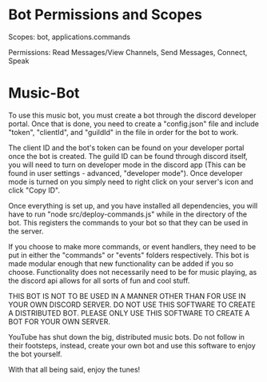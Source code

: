 # Bot Permissions and Scopes

Scopes: bot, applications.commands

Permissions: Read Messages/View Channels, Send Messages, Connect, Speak

# Music-Bot

To use this music bot, you must create a bot through the discord developer portal.
Once that is done, you need to create a "config.json" file and include "token", "clientId", and "guildId" in the file in order for the bot to work.

The client ID and the bot's token can be found on your developer portal once the bot is created.
The guild ID can be found through discord itself, you will need to turn on developer mode in the discord app (This can be found in user settings - advanced, "developer mode").
Once developer mode is turned on you simply need to right click on your server's icon and click "Copy ID".

Once everything is set up, and you have installed all dependencies, you will have to run "node src/deploy-commands.js" while in the directory of the bot.
This registers the commands to your bot so that they can be used in the server.

If you choose to make more commands, or event handlers, they need to be put in either the "commands" or "events" folders respectively.
This bot is made modular enough that new functionality can be added if you so choose.
Functionality does not necessarily need to be for music playing, as the discord api allows for all sorts of fun and cool stuff.

THIS BOT IS NOT TO BE USED IN A MANNER OTHER THAN FOR USE IN YOUR OWN DISCORD SERVER. DO NOT USE THIS SOFTWARE TO CREATE A DISTRIBUTED BOT. PLEASE ONLY USE THIS SOFTWARE TO CREATE A BOT FOR YOUR OWN SERVER.

YouTube has shut down the big, distributed music bots. Do not follow in their footsteps, instead, create your own bot and use this software to enjoy the bot yourself.

With that all being said, enjoy the tunes!

